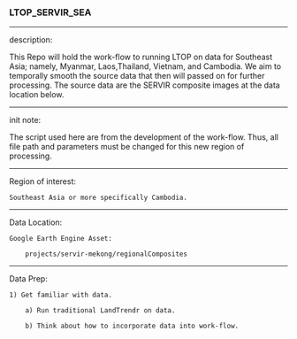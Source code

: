 ### LTOP_SERVIR_SEA
_______________________________________________________________________
description:

This Repo will hold the work-flow to running LTOP on data for Southeast Asia; namely, Myanmar, Laos,Thailand, Vietnam, and Cambodia. We aim to temporally smooth the source data that then will passed on for further processing. The source data are the SERVIR composite images at the data location below.  
________________________________________________________________________
init note:

The script used here are from the development of the work-flow. Thus, all file path and parameters must be changed for this new region of processing.

_________________________________________________________________________
Region of interest:

	Southeast Asia or more specifically Cambodia.

_________________________________________________________________________
Data Location:

	Google Earth Engine Asset:

		projects/servir-mekong/regionalComposites

	
__________________________________________________________________________
Data Prep:

	1) Get familiar with data.

		a) Run traditional LandTrendr on data.

		b) Think about how to incorporate data into work-flow. 
